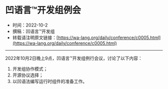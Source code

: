 # 凹语言™开发组例会

- 时间：2022-10-2
- 撰稿：凹语言™开发组
- 转载请注明原文链接：[https://wa-lang.org/daily/conference/c0005.html](https://wa-lang.org/daily/conference/c0005.html)

---

2022年10月2日晚上9点，凹语言™开发组例行会议，讨论了以下内容：

1. 开发组协作模式；
1. 开源协议选择；
1. 以凹语法编写运行时组件的准备工作。

